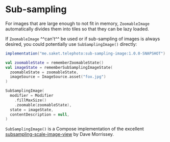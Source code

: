 # Sub-sampling

For images that are large enough to not fit in memory, `ZoomableImage` automatically divides them into tiles so that they can be lazy loaded. 

If `ZoomableImage` ^^can't^^ be used or if sub-sampling of images is always desired, you could potentially use `SubSamplingImage()` directly:

```groovy
implementation("me.saket.telephoto:sub-sampling-image:1.0.0-SNAPSHOT")
```

```kotlin
val zoomableState = rememberZoomableState()
val imageState = rememberSubSamplingImageState(
  zoomableState = zoomableState,
  imageSource = ImageSource.asset("fox.jpg")
)

SubSamplingImage(
  modifier = Modifier
    .fillMaxSize()
    .zoomable(zoomableState),
  state = imageState,
  contentDescription = null,
)
```

`SubSamplingImage()` is a Compose implementation of the excellent [subsampling-scale-image-view](https://github.com/davemorrissey/subsampling-scale-image-view) by Dave Morrissey.
